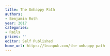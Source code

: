 ```yaml
---
title: The Unhappy Path
authors:
- Benjamin Roth
year: 2017
categories:
- Rails
prices: ''
editor: Self Published
home_url: https://leanpub.com/the-unhappy-path
---
```

